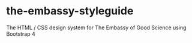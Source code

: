 # the-embassy-styleguide
The HTML / CSS design system for The Embassy of Good Science using Bootstrap 4  
